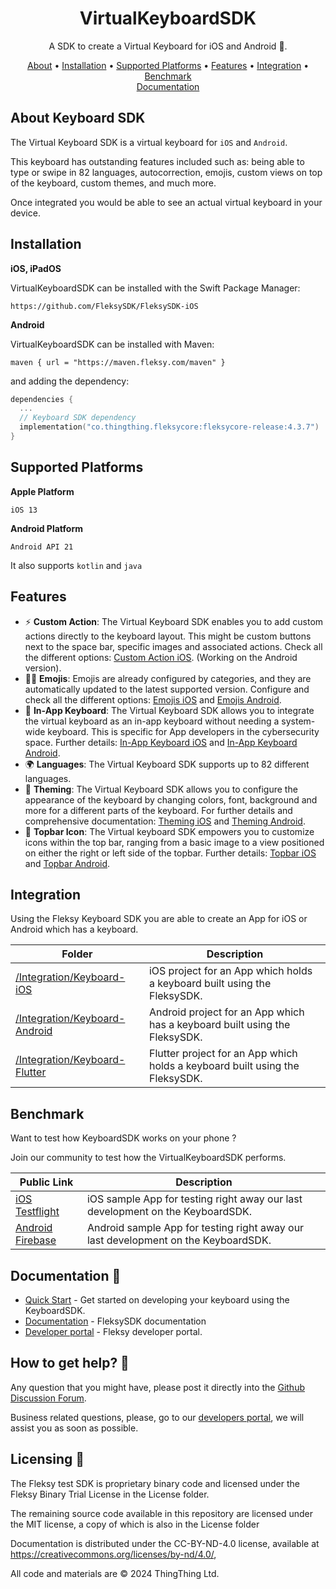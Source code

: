 <h1 align="center">VirtualKeyboardSDK</h1>
<p align="center">
A SDK to create a Virtual Keyboard for iOS and Android 💁.
</p>

<p align="center">
  <a href="#about-keyboard-sdk">About</a> •
  <a href="#installation">Installation</a> •
  <a href="#supported-platforms">Supported Platforms</a> •
  <a href="#features">Features</a> •
  <a href="#integration">Integration</a> •
  <a href="#benchmark">Benchmark</a>
  <br>
  <a href="https://docs.fleksy.com/" target="_blank">Documentation</a>
</p>


## About Keyboard SDK

The Virtual Keyboard SDK is a virtual keyboard for `iOS` and `Android`.

This keyboard has outstanding features included such as: being able to type or swipe in 82 languages, autocorrection, emojis, custom views on top of the keyboard, custom themes, and much more. 

Once integrated you would be able to see an actual virtual keyboard in your device.

## Installation

**iOS, iPadOS**

VirtualKeyboardSDK can be installed with the Swift Package Manager:

`https://github.com/FleksySDK/FleksySDK-iOS`

**Android**

VirtualKeyboardSDK can be installed with Maven:

`maven { url = "https://maven.fleksy.com/maven" }`

and adding the dependency:

```kotlin
dependencies {
  ...       
  // Keyboard SDK dependency
  implementation("co.thingthing.fleksycore:fleksycore-release:4.3.7")
}
```

## Supported Platforms

**Apple Platform**

`iOS 13` 

**Android Platform**

`Android API 21`

It also supports `kotlin` and `java`


## Features

* ⚡ **Custom Action**: The Virtual Keyboard SDK enables you to add custom actions directly to the keyboard layout. This might be custom buttons next to the space bar, specific images and associated actions. Check all the different options: [Custom Action iOS](https://docs.fleksy.com/sdk-ios/features/custom-action/). (Working on the Android version).
* 🙋‍♀️ **Emojis**: Emojis are already configured by categories, and they are automatically updated to the latest supported version. Configure and check all the different options: [Emojis iOS](https://docs.fleksy.com/sdk-ios/features/emojis/) and [Emojis Android](https://docs.fleksy.com/sdk-android/features/emojis/).
* 📱 **In-App Keyboard**: The Virtual Keyboard SDK allows you to integrate the virtual keyboard as an in-app keyboard without needing a system-wide keyboard. This is specific for App developers in the cybersecurity space. Further details: [In-App Keyboard iOS](https://docs.fleksy.com/sdk-ios/features/in-app-keyboard/) and [In-App Keyboard Android](https://docs.fleksy.com/sdk-android/features/in-app-keyboard/).
* 🌍 **Languages**: The Virtual Keyboard SDK supports up to 82 different languages. 
* 🎨 **Theming**: The Virtual Keyboard SDK allows you to configure the appearance of the keyboard by changing colors, font, background and more for a different parts of the keyboard. For further details and comprehensive documentation: [Theming iOS](https://docs.fleksy.com/sdk-ios/features/theming/) and [Theming Android](https://docs.fleksy.com/sdk-android/features/theming/).
* 💅 **Topbar Icon**: The Virtual keyboard SDK empowers you to customize icons within the top bar, ranging from a basic image to a view positioned on either the right or left side of the topbar. Further details:  [Topbar iOS](https://docs.fleksy.com/sdk-ios/features/topbar-icon/) and [Topbar Android](https://docs.fleksy.com/sdk-android/features/topbar-icon/).


## Integration

Using the Fleksy Keyboard SDK you are able to create an App for iOS or Android which has a keyboard.

| Folder | Description |
| --- | --- |
| [/Integration/Keyboard-iOS](/Integration/Keyboard-iOS) | iOS project for an App which holds a keyboard built using the FleksySDK. |
| [/Integration/Keyboard-Android](/Integration/Keyboard-Android) | Android project for an App which has a keyboard built using the FleksySDK. |
| [/Integration/Keyboard-Flutter](/Integration/Keyboard-Flutter) | Flutter project for an App which holds a keyboard built using the FleksySDK. |

## Benchmark

Want to test how KeyboardSDK works on your phone ?

Join our community to test how the VirtualKeyboardSDK performs.

| Public Link | Description |
| --- | --- |
| [iOS Testflight](https://testflight.apple.com/join/zOZEBpQ9) | iOS sample App for testing right away our last development on the KeyboardSDK.|
| [Android Firebase](https://appdistribution.firebase.dev/i/f9ae23f7f30c9045) | Android sample App for testing right away our last development on the KeyboardSDK.|


## Documentation 📗

- [Quick Start](https://docs.fleksy.com/quick-start/) - Get started on developing your keyboard using the KeyboardSDK.
- [Documentation](https://docs.fleksy.com/) - FleksySDK documentation
- [Developer portal](https://developers.fleksy.com) - Fleksy developer portal.


## How to get help? 🙋

Any question that you might have, please post it directly into the [Github Discussion Forum](https://github.com/FleksySDK/fleksysdk/discussions).

Business related questions, please, go to our [developers portal](https://developers.fleksy.com/), we will assist you as soon as possible.


## Licensing 📄

The Fleksy test SDK is proprietary binary code and licensed under the Fleksy Binary Trial License in the License folder.

The remaining source code available in this repository are licensed under the MIT license, a copy of which is also in the License folder
 
Documentation is distributed under the CC-BY-ND-4.0 license, available at https://creativecommons.org/licenses/by-nd/4.0/,
 
All code and materials are © 2024 ThingThing Ltd.

